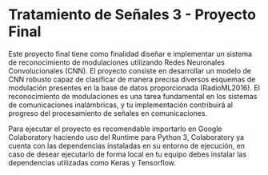 # Tratamiento de Señales 3 - Proyecto Final

Este proyecto final tiene como finalidad diseñar e implementar un sistema de reconocimiento de modulaciones utilizando Redes Neuronales Convolucionales (CNN). El proyecto consiste en desarrollar un modelo de CNN robusto capaz de clasificar de manera precisa diversos esquemas de modulación presentes en la base de datos proporcionada (RadioML2016). El reconocimiento de modulaciones es una tarea fundamental en los sistemas de comunicaciones inalámbricas, y tu implementación contribuirá al progreso del procesamiento de señales en comunicaciones.

Para ejecutar el proyecto es recomendable importarlo en Google Colaboratory haciendo uso del Runtime para Python 3, Colaboratory ya cuenta con las dependencias instaladas en su entorno de ejecución, en caso de desear ejecutarlo de forma local en tu equipo debes instalar las dependencias utilizadas como Keras y Tensorflow.
